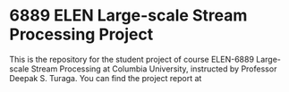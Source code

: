 # 6889 ELEN Large-scale Stream Processing Project

This is the repository for the student project of course ELEN-6889 Large-scale Stream Processing at Columbia University, instructed by Professor Deepak S. Turaga. You can find the project report at 
